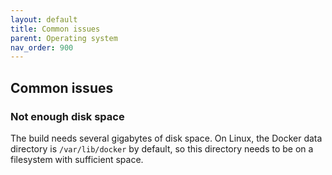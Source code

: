 ```yaml
---
layout: default
title: Common issues
parent: Operating system
nav_order: 900
---
```

## Common issues

### Not enough disk space

The build needs several gigabytes of disk space. On Linux, the Docker data directory is `/var/lib/docker` by default, so this directory needs to be on a filesystem with sufficient space.
